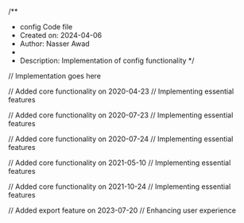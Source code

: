 /**
 * config Code file
 * Created on: 2024-04-06
 * Author: Nasser Awad
 *
 * Description: Implementation of config functionality
 */
 
// Implementation goes here


// Added core functionality on 2020-04-23
// Implementing essential features

// Added core functionality on 2020-07-23
// Implementing essential features

// Added core functionality on 2020-07-24
// Implementing essential features

// Added core functionality on 2021-05-10
// Implementing essential features

// Added core functionality on 2021-10-24
// Implementing essential features

// Added export feature on 2023-07-20
// Enhancing user experience
